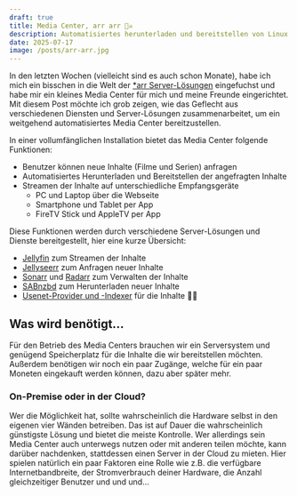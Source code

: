 ```yaml
---
draft: true
title: Media Center, arr arr 🏴‍☠️
description: Automatisiertes herunterladen und bereitstellen von Linux ISOs *hust*
date: 2025-07-17
image: /posts/arr-arr.jpg
---
```


In den letzten Wochen (vielleicht sind es auch schon Monate), habe ich mich ein bisschen in die Welt der [\*arr Server-Lösungen](https://wiki.servarr.com/) eingefuchst und habe mir ein kleines Media Center für mich und meine Freunde eingerichtet. Mit diesem Post möchte ich grob zeigen, wie das Geflecht aus verschiedenen Diensten und Server-Lösungen zusammenarbeitet, um ein weitgehend automatisiertes Media Center bereitzustellen.

In einer vollumfänglichen Installation bietet das Media Center folgende Funktionen:

- Benutzer können neue Inhalte (Filme und Serien) anfragen
- Automatisiertes Herunterladen und Bereitstellen der angefragten Inhalte
- Streamen der Inhalte auf unterschiedliche Empfangsgeräte
  - PC und Laptop über die Webseite
  - Smartphone und Tablet per App
  - FireTV Stick und AppleTV per App

Diese Funktionen werden durch verschiedene Server-Lösungen und Dienste bereitgestellt, hier eine kurze Übersicht:

- [Jellyfin](https://jellyfin.org/) zum Streamen der Inhalte
- [Jellyseerr](https://docs.jellyseerr.dev/) zum Anfragen neuer Inhalte
- [Sonarr](https://sonarr.tv/) und [Radarr](https://radarr.video/) zum Verwalten der Inhalte
- [SABnzbd](https://sabnzbd.org/) zum Herunterladen neuer Inhalte
- [Usenet-Provider und -Indexer](https://de.wikipedia.org/wiki/Usenet) für die Inhalte 🏴‍☠️

## Was wird benötigt...

Für den Betrieb des Media Centers brauchen wir ein Serversystem und genügend Speicherplatz für die Inhalte die wir bereitstellen möchten. Außerdem benötigen wir noch ein paar Zugänge, welche für ein paar Moneten eingekauft werden können, dazu aber später mehr.

### On-Premise oder in der Cloud?

Wer die Möglichkeit hat, sollte wahrscheinlich die Hardware selbst in den eigenen vier Wänden betreiben. Das ist auf Dauer die wahrscheinlich günstigste Lösung und bietet die meiste Kontrolle. Wer allerdings sein Media Center auch unterwegs nutzen oder mit anderen teilen möchte, kann darüber nachdenken, stattdessen einen Server in der Cloud zu mieten. Hier spielen natürlich ein paar Faktoren eine Rolle wie z.B. die verfügbare Internetbandbreite, der Stromverbrauch deiner Hardware, die Anzahl gleichzeitiger Benutzer und und und...
